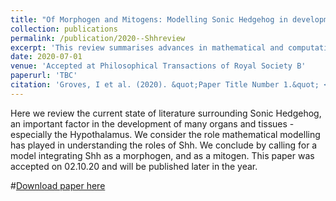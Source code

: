 ```yaml
---
title: "Of Morphogen and Mitogens: Modelling Sonic Hedgehog in development"
collection: publications
permalink: /publication/2020--Shhreview
excerpt: 'This review summarises advances in mathematical and computational model of Sonic Hedgehog, and highlights areas for future work.'
date: 2020-07-01
venue: 'Accepted at Philosophical Transactions of Royal Society B'
paperurl: 'TBC'
citation: 'Groves, I et al. (2020). &quot;Paper Title Number 1.&quot; <i>Journal 1</i>. 1(1).'
---
```

Here we review the current state of literature surrounding Sonic Hedgehog, an important factor in the development of many organs and tissues - especially the Hypothalamus. We consider the role mathematical modelling has played in understanding the roles of Shh. We conclude by calling for a model integrating Shh as a morphogen, and as a mitogen. This paper was accepted on 02.10.20 and will be published later in the year.

#[Download paper here](TBC)


